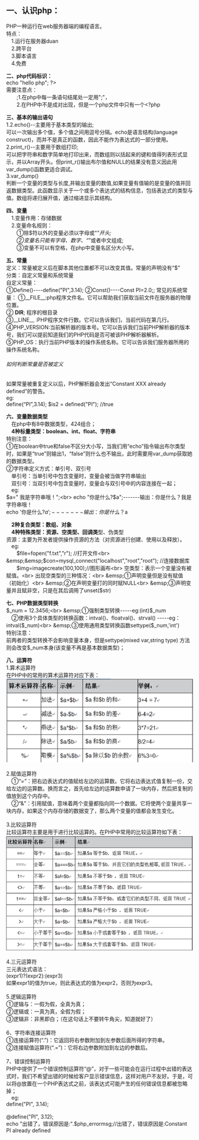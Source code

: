 ## 一、认识php：<br>
PHP一种运行在web服务器端的编程语言。<br>
特点：<br>
&emsp;1.运行在服务器duan<br>
&emsp;2.跨平台<br>
&emsp;3.脚本语言<br>
&emsp;4.免费<br>

**二、php代码标识：**<br>
    <?php<br>
        echo "hello php";
    ?><br>
需要注意点：<br>
&emsp;&emsp;;1.在php中每一条语句结尾处一定用";"，<br>
&emsp;&emsp;2.在PHP中<?php ?>不是成对出现，但是一个php文件中只有一个<?php

**三、基本的输出语句**<br>
1.2.echo()--主要用于基本类型的输出;<br>
可以一次输出多个值，多个值之间用逗号分隔。echo是语言结构(language construct)，而并不是真正的函数，因此不能作为表达式的一部分使用。<br>
2.print_r()--主要用于数组打印;<br>
可以把字符串和数字简单地打印出来，而数组则以括起来的键和值得列表形式显示，并以Array开头。但print_r()输出布尔值和NULL的结果没有意义因此用var_dump()函数更适合调试。<br>
3.var_dump()<br>
判断一个变量的类型与长度,并输出变量的数值,如果变量有值输的是变量的值并回返数据类型。此函数显示关于一个或多个表达式的结构信息，包括表达式的类型与值。数组将递归展开值，通过缩进显示其结构。<br>

**四、变量**<br>
&emsp;1.变量作用：存储数据<br>
&emsp;2.变量命名规则：<br>
&emsp;&emsp;①除$符以外的变量必须以字母或“_”开头;<br>
&emsp;&emsp;②变量名只能有字母、数字、“_”或者中文组成;<br>
&emsp;&emsp;③变量不可以有空格，在php中变量名区分大小写。<br>

**五、常量**<br>
定义：常量被定义后在脚本其他位置都不可以改变其值。常量的声明没有“$”<br>
分类：自定义常量和系统常量<br>
自定义常量：<br>
①Define()----define("PI",3.14);
②Const()----Const PI=2.0;;
常见的系统常量：
①__FILE__:php程序文件名。它可以帮助我们获取当前文件在服务器的物理位置。<br>
② __DIR__; 程序的根目录<br>
③__LINE__ :PHP程序文件行数。它可以告诉我们，当前代码在第几行。<br>
④PHP_VERSION:当前解析器的版本号。它可以告诉我们当前PHP解析器的版本号，我们可以提前知道我们的PHP代码是否可被该PHP解析器解析。<br>
⑤PHP_OS：执行当前PHP版本的操作系统名称。它可以告诉我们服务器所用的操作系统名称。<br>
<h6>如何判断常量是否被定义</h6>
如果常量被重复定义以后，PHP解析器会发出“Constant XXX already defined”的警告。<br>
eg:<br>
define(“PI”,3.14);
$is2 = defined("PI");  //true<br>

**六、变量数据类型**<br>
&emsp;在php中有8中数据类型，424组合；<br>
&emsp;**4种标量类型：boolean、int、float、字符串**<br>
特别注意：<br>
①在boolean中true和false不区分大小写，当我们用“echo”指令输出布尔类型时，如果是“true”则输出1，“false”则什么也不输出，此时需要用var_dump获取她的数据类型。<br>
②字符串定义方式：单引号、双引号<br>
&emsp;单引号：当单引号中包含变量时，变量会被当做字符串输出<br>
&emsp;双引号：当双引号中包含变量时，变量会与双引号中的内容连接在一起；<br>
&emsp;eg:<br>
$a=" 我是字符串哦！";<br>
echo "你是什么?$a";-------输出：你是什么？我是字符串哦！<br>
echo '你是什么?$a';-------输出：你是什么？$a<br>

&emsp;**2种复合类型：数组、对象**<br>
&emsp;**4种特殊类型：资源、空类型、回调类**型、伪类型<br>
资源：主要为开发者提供操作资源的方法（对资源进行创建、使用以及释放）。<br>
&emsp;eg:<br>
&emsp;&emsp;$file=fopen("f.txt","r");   //打开文件<br>
&emsp;&emsp;$con=mysql_connect("localhost","root","root");  //连接数据库<br>
&emsp;&emsp;$img=imagecreate(100,100);//图形画布<br>
空类型：表示一个变量没有被赋值。<br>
出现空类型的三种情况：<br>
&emsp;①声明变量但是没有赋值（初始化）<br>
&emsp;②在声明变量打的同时赋NULL<br>
&emsp;③声明变量并且赋非空，只是在其后调用了unset($str)<br>

**七、PHP数据类型转换**<br>
$_num = 12.3456;<br>
&emsp;①强制类型转换-----eg:(int)$_num<br>
&emsp;②使用3个具体类型的转换函数：intval()、floatval()、strval() -----eg：intval($_num)<br>
&emsp;③使用通用类型转换函数settype($_num,'int') <br>
特别注意：<br>
前两者的类型转换不会影响变量本身，但是settype(mixed var,string type) 方法则会改变$_num本身(该变量不再是基本数据类型)；<br>

**八、运算符**<br>
1.算术运算符<br>
在PHP中的常用的算术运算符对应下表：<br>
![](https://github.com/shinanye/imgReposity/blob/master/arithmetic.png)<br>
<br>
2.赋值运算符<br>
&emsp;①“=”：把右边表达式的值赋给左边的运算数。它将右边表达式值复制一份，交给左边的运算数。换而言之，首先给左边的运算数申请了一块内存，然后把复制的值放到这个内存中。<br>
&emsp;②“&”：引用赋值，意味着两个变量都指向同一个数据。它将使两个变量共享一块内存，如果这个内存存储的数据变了，那么两个变量的值都会发生变化。<br>
<br>
3.比较运算符<br>
比较运算符主要是用于进行比较运算的。在PHP中常用的比较运算符如下表：
![](https://github.com/shinanye/imgReposity/blob/master/compare.png)<br>
<br>
4.三元运算符<br>
三元表达式语法：<br>
(expr1)?(expr2):(expr3)<br>
如果expr1的值为true，则此表达式的值为expr2，否则为expr3。<br>
<br>
5.逻辑运算符<br>
①逻辑与：一假为假，全真为真；<br>
②逻辑或：一真为真，全假为假；<br>
③逻辑非：非黑即白；（在这句话上不要转牛角尖，知道就好了）<br>
<br>
6、字符串连接运算符<br>
①连接运算符(“.”)：它返回将右参数附加到左参数后面所得的字符串。<br>
②连接赋值运算符(“.=”)：它将右边参数附加到左边的参数后。<br>
<br>
7、错误控制运算符<br>
PHP中提供了一个错误控制运算符“@”，对于一些可能会在运行过程中出错的表达式时，我们不希望出错的时候给客户显示错误信息，这样对用户不友好。于是，可以将@放置在一个PHP表达式之前，该表达式可能产生的任何错误信息都被忽略掉；<br>
&emsp;eg:<br>
define("PI", 3.14);<br><br>
@define("PI", 3.12);<br>
echo "出错了，错误原因是:".$php_errormsg;//出错了，错误原因是:Constant PI already defined<br>

